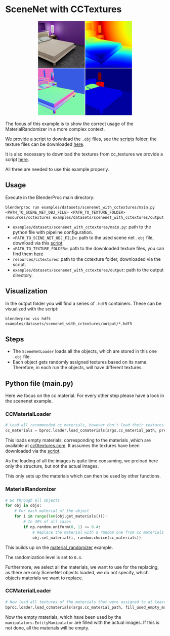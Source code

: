 # SceneNet with CCTextures

<p align="center">
<img src="../../../images/scenenet_with_cctextures_rendering.jpg" alt="Front readme image" width=300>
</p>

The focus of this example is to show the correct usage of the MaterialRandomizer in a more complex context.

We provide a script to download the `.obj` files, see the [scripts](../../scripts/) folder, the texture files can be downloaded [here](https://drive.google.com/file/d/0B_CLZMBI0zcuQ3ZMVnp1RUkyOFk/view?usp=sharing&resourcekey=0-w8JN2r3WQ48eZltxQ-fSwA).

It is also necessary to download the textures from cc_textures we provide a script [here](../../scripts/download_cc_textures.py).

All three are needed to use this example properly.

## Usage

Execute in the BlenderProc main directory:

```
blenderproc run examples/datasets/scenenet_with_cctextures/main.py <PATH_TO_SCENE_NET_OBJ_FILE> <PATH_TO_TEXTURE_FOLDER> resources/cctextures examples/datasets/scenenet_with_cctextures/output
``` 

* `examples/datasets/scenenet_with_cctextures/main.py`: path to the python file with pipeline configuration.
* `<PATH_TO_SCENE_NET_OBJ_FILE>`: path to the used scene net `.obj` file, download via this [script](../../scripts/download_scenenet_with_cctextures.py)
* `<PATH_TO_TEXTURE_FOLDER>`: path to the downloaded texture files, you can find them [here](http://tinyurl.com/zpc9ppb)
* `resources/cctextures`:  path to the cctexture folder, downloaded via the script.
* `examples/datasets/scenenet_with_cctextures/output`: path to the output directory.


## Visualization

In the output folder you will find a series of `.hdf5` containers. These can be visualized with the script:

```
blenderproc vis hdf5 examples/datasets/scenenet_with_cctextures/output/*.hdf5
``` 

## Steps

* The `SceneNetLoader` loads all the objects, which are stored in this one `.obj` file. 
* Each object gets randomly assigned textures based on its name. Therefore, in each run the objects, will have different textures.
 
## Python file (main.py)

Here we focus on the cc material. For every other step please have a look in the scenenet example.

### CCMaterialLoader

```python
# Load all recommended cc materials, however don't load their textures yet
cc_materials = bproc.loader.load_ccmaterials(args.cc_material_path, preload=True)
```

This loads empty materials, corresponding to the materials ,which are available at [cc0textures.com](https://cc0textures.com/).
It assumes the textures have been downloaded via the [script](../../scripts/download_cc_textures.py). 

As the loading of all the images is quite time consuming, we preload here only the structure, but not the actual images.

This only sets up the materials which can then be used by other functions.

### MaterialRandomizer 

```python
# Go through all objects
for obj in objs:
    # For each material of the object
    for i in range(len(obj.get_materials())):
        # In 40% of all cases
        if np.random.uniform(0, 1) <= 0.4:
            # Replace the material with a random one from cc materials
            obj.set_material(i, random.choice(cc_materials))
```

This builds up on the [material_randomizer](../material_randomizer/README.md) example.

The randomization level is set to `0.4`.

Furthermore, we select all the materials, we want to use for the replacing, as there are only SceneNet objects loaded, we do not specify, which objects materials we want to replace.

### CCMaterialLoader

```python
# Now load all textures of the materials that were assigned to at least one object
bproc.loader.load_ccmaterials(args.cc_material_path, fill_used_empty_materials=True)
```

Now the empty materials, which have been used by the `manipulators.EntityManipulator` are filled with the actual images.
If this is not done, all the materials will be empty.
